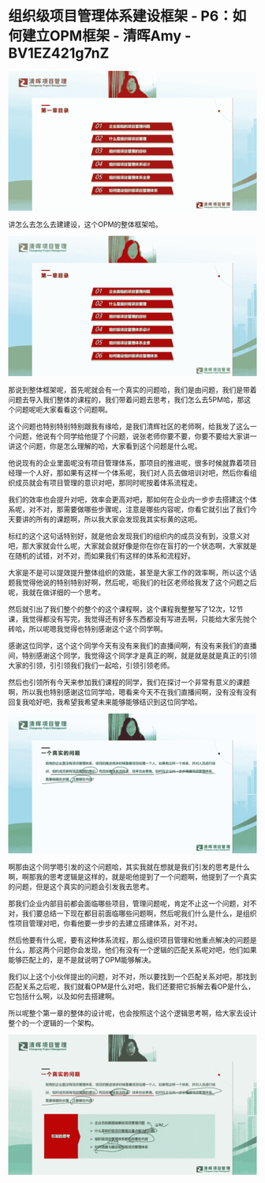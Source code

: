# 组织级项目管理体系建设框架 - P6：如何建立OPM框架 - 清晖Amy - BV1EZ421g7nZ

![](img/9794575f77cce9fe866851967c6669de_0.png)

讲怎么去怎么去建建设，这个OPM的整体框架哈。

![](img/9794575f77cce9fe866851967c6669de_2.png)

那说到整体框架呢，首先呢就会有一个真实的问题哈，我们是由问题，我们是带着问题去导入我们整体的课程的，我们带着问题去思考，我们怎么去5PM哈，那这个问题呢呃大家看看这个问题啊。

这个问题也特别特别特别跟我有缘哈，是我们清辉社区的老师啊，给我发了这么一个问题，他说有个同学给他提了个问题，说张老师你要不要，你要不要给大家讲一讲这个问题，你是怎么理解的哈，大家看到这个问题是什么呢。

他说现有的企业里面呢没有项目管理体系，那项目的推进呢，很多时候就靠着项目经理一个人好，那如果有这样一个体系呢，我们对人员去做培训对吧，然后你看组织成员就会有项目管理的意识对吧，那同时呢按着体系流程走。

我们的效率也会提升对吧，效率会更高对吧，那如何在企业内一步步去搭建这个体系呢，对不对，那需要做哪些步骤呢，注意是哪些内容呢，你看它就引出了我们今天要讲的所有的课题啊，所以我大家会发现我其实标黄的这呃。

标红的这个这句话特别好，就是他会发现我们的组织内的成员没有到，没意义对吧，那大家就会什么呢，大家就会就好像是你在你在盲打的一个状态啊，大家就是在随机的试错，对不对，而如果我们有这样的体系和流程好。

大家是不是可以提效提升整体组织的效能，甚至是大家工作的效率啊，所以这个话题我觉得他说的特别特别好啊，然后呢，呃我们的社区老师给我发了这个问题之后呢，我就在做详细的一个思考。

然后就引出了我们整个的整个的这个课程啊，这个课程我整整写了12次，12节课，我觉得都没有写完，我觉得还有好多东西都没有写进去啊，只能给大家先抛个砖哈，所以呢嗯我觉得也特别感谢这个这个同学啊。

感谢这位同学，这个这个同学今天有没有来我们的直播间啊，有没有来我们的直播间，特别感谢这个同学，我觉得这个同学才是真正的啊，就是就是就是真正的引领大家的引领，引引领我们我们一起哈，引领引领老师。

然后也引领所有今天来参加我们课程的同学，我们在探讨一个非常有意义的课题啊，所以我也特别感谢这位同学哈，嗯看来今天不在我们直播间啊，没有没有没有回复我哈好吧，我希望我希望未来能够能够结识到这位同学哈。



![](img/9794575f77cce9fe866851967c6669de_4.png)

啊那由这个同学嗯引发的这个问题哈，其实我就在想就是我们引发的思考是什么啊，啊那我的思考逻辑是这样的，就是呃他提到了一个问题啊，他提到了一个真实的问题，但是这个真实的问题会引发我去思考。

那我们企业内部目前都会面临哪些项目，管理问题呢，肯定不止这一个问题，对不对，我们要总结一下现在都目前面临哪些问题啊，然后呢我们什么是什么，是组织性项目管理对吧，你看他要一步步的去建立搭建体系，对不对。

然后他要有什么呢，要有这种体系流程，那么组织项目管理和他重点解决的问题是什么，那这两个问题你会发现，他们有没有一个逻辑的匹配关系呢对吧，他们如果能够匹配上的，是不是就说明了OPM能够解决。

我们以上这个小伙伴提出的问题，对不对，所以要找到一个匹配关系对吧，那找到匹配关系之后呢，我们就看OPM是什么对吧，我们还要把它拆解去看OP是什么，它包括什么啊，以及如何去搭建啊。

所以呢整个第一章的整体的设计呢，也会按照这个这个逻辑思考啊，给大家去设计整个的一个逻辑的一个架构。

![](img/9794575f77cce9fe866851967c6669de_6.png)